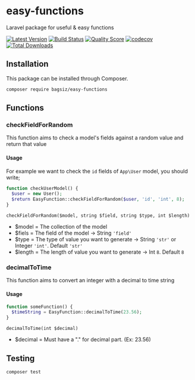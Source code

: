 # easy-functions
Laravel package for useful &amp; easy functions

[![Latest Version](https://img.shields.io/github/release/bagsiz/easy-functions.svg?style=flat-square)](https://github.com/bagsiz/easy-functions/releases)
[![Build Status](https://img.shields.io/travis/bagsiz/easy-functions/master.svg?style=flat-square)](https://travis-ci.org/bagsiz/easy-functions)
[![Quality Score](https://img.shields.io/scrutinizer/quality/g/bagsiz/easy-functions/master.svg?style=flat-square)](https://scrutinizer-ci.com/g/bagsiz/easy-functions)
[![codecov](https://codecov.io/gh/bagsiz/easy-functions/branch/master/graph/badge.svg)](https://codecov.io/gh/bagsiz/easy-functions)
[![Total Downloads](https://img.shields.io/packagist/dt/bagsiz/easy-functions.svg?style=flat-square)](https://packagist.org/packages/bagsiz/easy-functions)


## Installation

This package can be installed through Composer.

``` bash
composer require bagsiz/easy-functions
```


## Functions
### checkFieldForRandom
This function aims to check a model's fields against a random value and return that value
#### Usage
For example we want to check the `id` fields of `App\User` model,
you should write;

```php
function checkUserModel() {
  $user = new User();
  $return EasyFunction::checkFieldForRandom($user, 'id', 'int', 8);
}
```

`checkFieldForRandom($model, string $field, string $type, int $length)`
- $model = The collection of the model 
- $fiels = The field of the model -> String `'field'`
- $type = The type of value you want to generate -> String `'str'` or Integer `'int'`. Default `'str'` 
- $length = The length of value you want to generate -> Int `8`. Default `8`

### decimalToTime
This function aims to convert an integer with a decimal to time string
#### Usage
```php
function someFunction() {
  $timeString = EasyFunction::decimalToTime(23.56);
}
```

`decimalToTime(int $decimal)`
- $decimal = Must have a "." for decimal part. (Ex: 23.56)

## Testing 
``` bash 
composer test 
```
